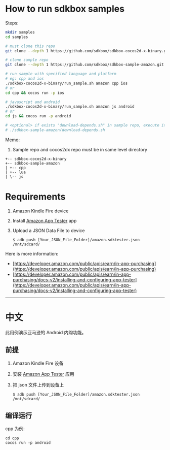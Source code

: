 
# How to run sdkbox samples

Steps:

~~~bash
mkdir samples
cd samples

# must clone this repo
git clone --depth 1 https://github.com/sdkbox/sdkbox-cocos2d-x-binary.git

# clone sample repo
git clone --depth 1 https://github.com/sdkbox/sdkbox-sample-amazon.git

# run sample with specified language and platform
# eg: cpp and ios
./sdkbox-cocos2d-x-binary/run_sample.sh amazon cpp ios
# or
cd cpp && cocos run -p ios

# javascript and android
./sdkbox-cocos2d-x-binary/run_sample.sh amazon js android
# or
cd js && cocos run -p android

# <optional> if exists "download-depends.sh" in sample repo, execute it
# ./sdkbox-sample-amazon/download-depends.sh

~~~

Memo:

1.  Sample repo and cocos2dx repo must be in same level directory

~~~
+-- sdkbox-cocos2d-x-binary
+-- sdkbox-sample-amazon
| +-- cpp
| +-- lua
| \-- js
~~~


# Requirements

1. Amazon Kindle Fire device
2. Install [Amazon App Tester](http://www.amazon.com/Amazon-App-Tester/dp/B00BN3YZM2/) app
3. Upload a JSON Data File to device

    ```
    $ adb push [Your_JSON_File_Folder]/amazon.sdktester.json /mnt/sdcard/
    ```

Here is more information:

- [https://developer.amazon.com/public/apis/earn/in-app-purchasing](https://developer.amazon.com/public/apis/earn/in-app-purchasing)
- [https://developer.amazon.com/public/apis/earn/in-app-purchasing/docs-v2/installing-and-configuring-app-tester](https://developer.amazon.com/public/apis/earn/in-app-purchasing/docs-v2/installing-and-configuring-app-tester)


----

# 中文

此用例演示亚马逊的 Android 内购功能。

## 前提
1. Amazon Kindle Fire 设备
2. 安装 [Amazon App Tester](http://www.amazon.com/Amazon-App-Tester/dp/B00BN3YZM2/) 应用
3. 把 json 文件上传到设备上

    ```
    $ adb push [Your_JSON_File_Folder]/amazon.sdktester.json /mnt/sdcard/
    ```

## 编译运行
cpp 为例:

```
cd cpp
cocos run -p android
```
